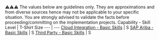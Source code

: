 
:warning::warning::warning:  The values below are guidelines only. They are approximations and from diverse sources hence may not be applicable to your specific situation. You are strongly advised to validate the facts before proceeding/committing on the implementation projects.
Capability - Skill Level | T-Shirt Size
--- | ---
[Cloud Integration - Basic Skills](/Application_Skill_Level_Definition.md#cloud-integration----basic-skills) | S
[SAP Ariba - Basic Skills](/Application_Skill_Level_Definition.md#sap-ariba---basic-skills) | S
[Third Party - Basic Skills](/Application_Skill_Level_Definition.md#third-party---basic-skills) | S
